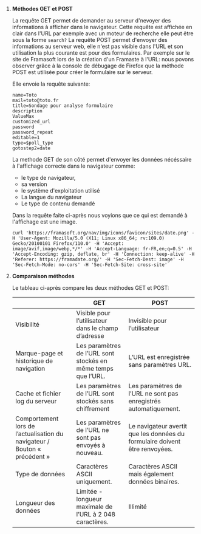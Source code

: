 1. **Méthodes GET et POST**

   
    La requête GET permet de demander au serveur d'nevoyer des informations à afficher dans le navigateur. Cette requête est affichée en clair dans l'URL par exemple avec un moteur de recherche elle peut être sous la forme `search?`
    La requête POST permet d'envoyer des informations au serveur web, elle n'est pas visible dans l'URL et son utilisation la plus courante est pour des formulaires.
    Par exemple sur le site de Framasoft lors de la création d'un Framaste à l'URL: [](https://framadate.org/create_date_poll.php) nous povons observer grâce à la console de débugage de Firefox que la méthode POST est utilisée pour créer le formulaire sur le serveur. 
    
    Elle envoie la requête suivante:

   ```
   name=Toto
   mail=toto@toto.fr
   title=Sondage pour analyse formulaire
   description
   ValueMax
   customized_url
   password
   password_repeat
   editable=1
   type=$poll_type
   gotostep2=date
   ```
   
    La methode GET de son côté permet d'envoyer les données nécéssaire à l'affichage correcte dans le navigateur comme:

    - le type de navigateur, 
    - sa version
    - le système d'exploitation utilisé 
    - La langue du navigateur
    - Le type de contenu demandé

    Dans la requête faite ci-après nous voyions que ce qui est demandé à l'affichage est une image.

    ```
    curl 'https://framasoft.org/nav/img/icons/favicon/sites/date.png' -H 'User-Agent: Mozilla/5.0 (X11; Linux x86_64; rv:109.0) Gecko/20100101 Firefox/110.0' -H 'Accept: image/avif,image/webp,*/*' -H 'Accept-Language: fr-FR,en;q=0.5' -H 'Accept-Encoding: gzip, deflate, br' -H 'Connection: keep-alive' -H 'Referer: https://framadate.org/' -H 'Sec-Fetch-Dest: image' -H 'Sec-Fetch-Mode: no-cors' -H 'Sec-Fetch-Site: cross-site'
 
    ```
   
2. **Comparaison méthodes**
   
   Le tableau ci-après compare les deux méthodes GET et POST:
   
   |                                                                           | GET                                                           | POST                                                                        |
   | ------------------------------------------------------------------------- | ------------------------------------------------------------- |           ---------------------------------------------------------------------------    |
   | Visibilité                                                                | Visible pour l’utilisateur dans le champ d’adresse            | Invisible pour l’utilisateur                                                             |
   | Marque-page et historique de navigation                                   | Les paramètres de l’URL sont stockés en même temps que l’URL. | L’URL est enregistrée sans paramètres URL.                                               |
   | Cache et fichier log du serveur                                           | Les paramètres de l’URL sont stockés sans chiffrement         | Les paramètres de l’URL ne sont pas enregistrés automatiquement.            |
   | Comportement lors de l’actualisation du navigateur / Bouton « précédent » | Les paramètres de l’URL ne sont pas envoyés à nouveau.        | Le navigateur avertit que les données du formulaire doivent être renvoyées. |
   | Type de données                                                           | Caractères ASCII uniquement.                                  | Caractères ASCII mais également données binaires.                              |
   | Longueur des données                                                      | Limitée - longueur maximale de l’URL à 2 048 caractères.      | Illimité              
  
   
   
